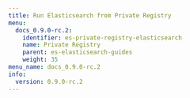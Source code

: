 ```yaml
---
title: Run Elasticsearch from Private Registry
menu:
  docs_0.9.0-rc.2:
    identifier: es-private-registry-elasticsearch
    name: Private Registry
    parent: es-elasticsearch-guides
    weight: 35
menu_name: docs_0.9.0-rc.2
info:
  version: 0.9.0-rc.2
---
```


